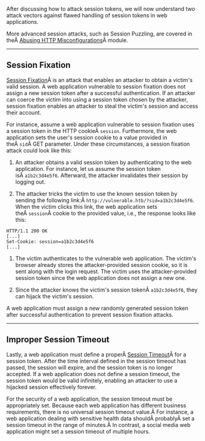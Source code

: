 ﻿After discussing how to attack session tokens, we will now understand two attack vectors against flawed handling of session tokens in web applications.

More advanced session attacks, such as Session Puzzling, are covered in theÂ [Abusing HTTP Misconfigurations](https://academy.hackthebox.com/module/details/189)Â module.

---

## Session Fixation

[Session Fixation](https://owasp.org/www-community/attacks/Session_fixation)Â is an attack that enables an attacker to obtain a victim's valid session. A web application vulnerable to session fixation does not assign a new session token after a successful authentication. If an attacker can coerce the victim into using a session token chosen by the attacker, session fixation enables an attacker to steal the victim's session and access their account.

For instance, assume a web application vulnerable to session fixation uses a session token in the HTTP cookieÂ `session`. Furthermore, the web application sets the user's session cookie to a value provided in theÂ `sid`Â GET parameter. Under these circumstances, a session fixation attack could look like this:

1. An attacker obtains a valid session token by authenticating to the web application. For instance, let us assume the session token isÂ `a1b2c3d4e5f6`. Afterward, the attacker invalidates their session by logging out.
    
2. The attacker tricks the victim to use the known session token by sending the following link:Â `http://vulnerable.htb/?sid=a1b2c3d4e5f6`. When the victim clicks this link, the web application sets theÂ `session`Â cookie to the provided value, i.e., the response looks like this:
    


```http
HTTP/1.1 200 OK
[...]
Set-Cookie: session=a1b2c3d4e5f6
[...]
```

1. The victim authenticates to the vulnerable web application. The victim's browser already stores the attacker-provided session cookie, so it is sent along with the login request. The victim uses the attacker-provided session token since the web application does not assign a new one.
    
2. Since the attacker knows the victim's session tokenÂ `a1b2c3d4e5f6`, they can hijack the victim's session.
    

A web application must assign a new randomly generated session token after successful authentication to prevent session fixation attacks.

---

## Improper Session Timeout

Lastly, a web application must define a properÂ [Session Timeout](https://owasp.org/www-community/Session_Timeout)Â for a session token. After the time interval defined in the session timeout has passed, the session will expire, and the session token is no longer accepted. If a web application does not define a session timeout, the session token would be valid infinitely, enabling an attacker to use a hijacked session effectively forever.

For the security of a web application, the session timeout must be appropriately set. Because each web application has different business requirements, there is no universal session timeout value.Â For instance, a web application dealing with sensitive health data shouldÂ probablyÂ set a session timeout in the range of minutes.Â In contrast, a social media web application might set a session timeout of multiple hours.
